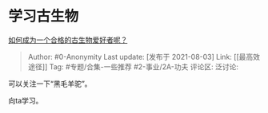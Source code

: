 # 学习古生物
[如何成为一个合格的古生物爱好者呢？](https://www.zhihu.com/question/474358997/answer/2035846490)

> Author: #0-Anonymity
> Last update: [发布于 2021-08-03]
> Link: [[最高效途径]]
> Tag: #专题/合集-一些推荐 #2-事业/2A-功夫
> 评论区:
> 泛讨论:

可以关注一下“黑毛羊驼”。

向ta学习。
